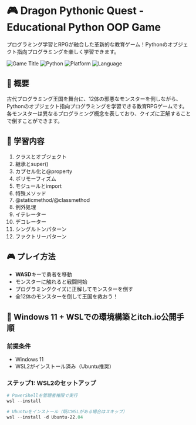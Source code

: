 # 🎮 Dragon Pythonic Quest - Educational Python OOP Game

プログラミング学習とRPGが融合した革新的な教育ゲーム！Pythonのオブジェクト指向プログラミングを楽しく学習できます。

![Game Title](https://img.shields.io/badge/Genre-Educational%20RPG-blue)
![Python](https://img.shields.io/badge/Learn-Python%20OOP-green)
![Platform](https://img.shields.io/badge/Platform-HTML5-orange)
![Language](https://img.shields.io/badge/Language-Japanese-red)

## 🌟 概要

古代プログラミング王国を舞台に、12体の邪悪なモンスターを倒しながら、Pythonのオブジェクト指向プログラミングを学習できる教育RPGゲームです。各モンスターは異なるプログラミング概念を表しており、クイズに正解することで倒すことができます。

## 🎯 学習内容

1. クラスとオブジェクト
2. 継承とsuper()
3. カプセル化と@property
4. ポリモーフィズム
5. モジュールとimport
6. 特殊メソッド
7. @staticmethod/@classmethod
8. 例外処理
9. イテレーター
10. デコレーター
11. シングルトンパターン
12. ファクトリーパターン

## 🎮 プレイ方法

- **WASD**キーで勇者を移動
- モンスターに触れると戦闘開始
- プログラミングクイズに正解してモンスターを倒す
- 全12体のモンスターを倒して王国を救おう！

## 🚀 Windows 11 + WSLでの環境構築とitch.io公開手順

### 前提条件

- Windows 11
- WSL2がインストール済み（Ubuntu推奨）

### ステップ1: WSL2のセットアップ

```powershell
# PowerShellを管理者権限で実行
wsl --install

# Ubuntuをインストール（既にWSLがある場合はスキップ）
wsl --install -d Ubuntu-22.04
